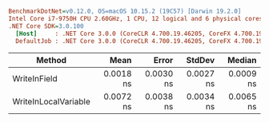 ``` ini

BenchmarkDotNet=v0.12.0, OS=macOS 10.15.2 (19C57) [Darwin 19.2.0]
Intel Core i7-9750H CPU 2.60GHz, 1 CPU, 12 logical and 6 physical cores
.NET Core SDK=3.0.100
  [Host]     : .NET Core 3.0.0 (CoreCLR 4.700.19.46205, CoreFX 4.700.19.46214), X64 RyuJIT
  DefaultJob : .NET Core 3.0.0 (CoreCLR 4.700.19.46205, CoreFX 4.700.19.46214), X64 RyuJIT


```
|               Method |      Mean |     Error |    StdDev |    Median |
|--------------------- |----------:|----------:|----------:|----------:|
|         WriteInField | 0.0018 ns | 0.0030 ns | 0.0027 ns | 0.0009 ns |
| WriteInLocalVariable | 0.0072 ns | 0.0038 ns | 0.0034 ns | 0.0065 ns |
